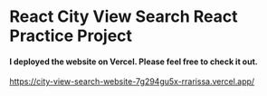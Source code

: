 # React City View Search React Practice Project
#### I deployed the website on Vercel. Please feel free to check it out. 
https://city-view-search-website-7g294gu5x-rrarissa.vercel.app/

